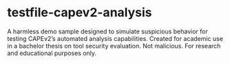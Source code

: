# testfile-capev2-analysis
A harmless demo sample designed to simulate suspicious behavior for testing CAPEv2’s automated analysis capabilities. Created for academic use in a bachelor thesis on tool security evaluation. Not malicious. For research and educational purposes only.
